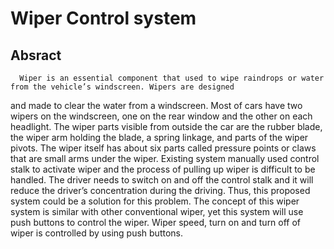 # Wiper Control system
## Absract

      Wiper is an essential component that used to wipe raindrops or water from the vehicle’s windscreen. Wipers are designed
and made to clear the water from a windscreen. Most of cars have two wipers on the windscreen, one on the rear
window and the other on each headlight. The wiper parts visible from outside the car are the rubber blade, the wiper
arm holding the blade, a spring linkage, and parts of the wiper pivots. The wiper itself has about six parts called
pressure points or claws that are small arms under the wiper.
      Existing system manually used control stalk to activate wiper and the process of pulling up wiper is difficult to be
handled. The driver needs to switch on and off the control stalk and it will reduce the driver’s concentration during the
driving. Thus, this proposed system could be a solution for this problem. The concept of this wiper system is similar with
other conventional wiper, yet this system will use push buttons to control the wiper. Wiper speed, turn on and turn off of 
wiper is controlled by using push buttons.
